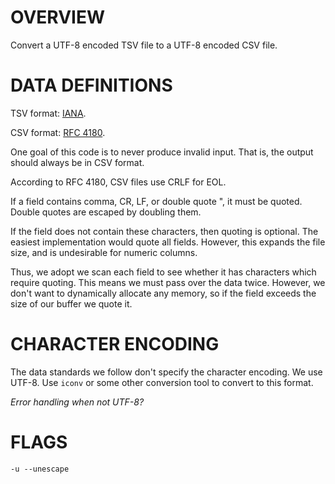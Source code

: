 # OVERVIEW

Convert a UTF-8 encoded TSV file to a UTF-8 encoded CSV file.

# DATA DEFINITIONS

TSV format: [IANA](https://www.iana.org/assignments/media-types/text/tab-separated-values).

CSV format: [RFC 4180](https://tools.ietf.org/html/rfc4180).

One goal of this code is to never produce invalid input.  That is, the output should always be in CSV format.

According to RFC 4180, CSV files use CRLF for EOL.

If a field contains comma, CR, LF, or double quote ", it must be quoted.  Double quotes are escaped by doubling them.

If the field does not contain these characters, then quoting is optional.  The easiest implementation would quote all fields. However, this expands the file size, and is undesirable for numeric columns.

Thus, we adopt we scan each field to see whether it has characters which require quoting.  This means we must pass over the data twice.  However, we don't want to dynamically allocate any memory, so if the field exceeds the size of our buffer we quote it.

# CHARACTER ENCODING

The data standards we follow don't specify the character encoding.  We use UTF-8.  Use `iconv` or some other conversion tool to convert to this format.

*Error handling when not UTF-8?*

# FLAGS

    -u --unescape

